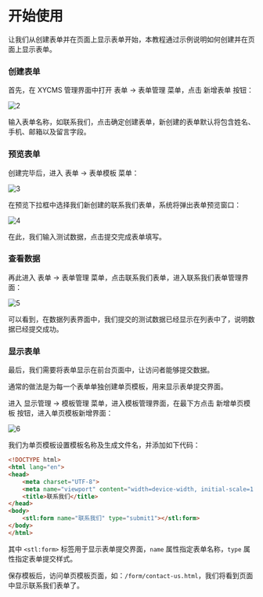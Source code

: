 # 开始使用

让我们从创建表单并在页面上显示表单开始，本教程通过示例说明如何创建并在页面上显示表单。

### 创建表单

首先，在 XYCMS 管理界面中打开 表单 -> 表单管理 菜单，点击 新增表单 按钮：

![2](/assets/img/plugin/form/02.png)

输入表单名称，如联系我们，点击确定创建表单，新创建的表单默认将包含姓名、手机、邮箱以及留言字段。

### 预览表单

创建完毕后，进入 表单 -> 表单模板 菜单：

![3](/assets/img/plugin/form/03.png)

在预览下拉框中选择我们新创建的联系我们表单，系统将弹出表单预览窗口：

![4](/assets/img/plugin/form/04.png)

在此，我们输入测试数据，点击提交完成表单填写。

### 查看数据

再此进入 表单 -> 表单管理 菜单，点击联系我们表单，进入联系我们表单管理界面：

![5](/assets/img/plugin/form/05.png)

可以看到，在数据列表界面中，我们提交的测试数据已经显示在列表中了，说明数据已经提交成功。

### 显示表单

最后，我们需要将表单显示在前台页面中，让访问者能够提交数据。

通常的做法是为每一个表单单独创建单页模板，用来显示表单提交界面。

进入 显示管理 -> 模板管理 菜单，进入模板管理界面，在最下方点击 新增单页模板 按钮，进入单页模板新增界面：

![6](/assets/img/plugin/form/06.png)

我们为单页模板设置模板名称及生成文件名，并添加如下代码：

```html
<!DOCTYPE html>
<html lang="en">
<head>
    <meta charset="UTF-8">
    <meta name="viewport" content="width=device-width, initial-scale=1.0">
    <title>联系我们</title>
</head>
<body>
    <stl:form name="联系我们" type="submit1"></stl:form>
</body>
</html>
```

其中 `<stl:form>` 标签用于显示表单提交界面，`name` 属性指定表单名称，`type` 属性指定表单提交样式。

保存模板后，访问单页模板页面，如：`/form/contact-us.html`，我们将看到页面中显示联系我们表单了。